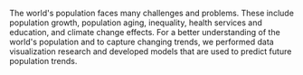 The world's population faces many challenges and problems. These include population growth, population aging, inequality, health services and education, and climate change effects. For a better understanding of the world's population and to capture changing trends, we performed data visualization research and developed models that are used to predict future population trends. 
